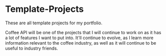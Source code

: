 # Template-Projects
These are all template projects for my portfolio.

Coffee API will be one of the projects that I will continue to work on as it has a lot of features I want to put into. It'll continue to evolve, as I learn more information relevant to the coffee industry, as well as it will continue to be useful to industry friends. 
